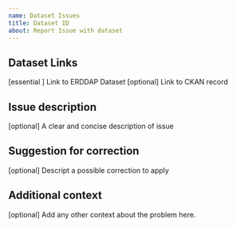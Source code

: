 ```yaml
---
name: Dataset Issues
title: Dataset ID
about: Report Issue with dataset
---
```


## Dataset Links
[essential ] Link to ERDDAP Dataset
[optional] Link to CKAN record

## Issue description
[optional] A clear and concise description of issue

## Suggestion for correction
[optional] Descript a possible correction to apply

## Additional context
[optional] Add any other context about the problem here.
